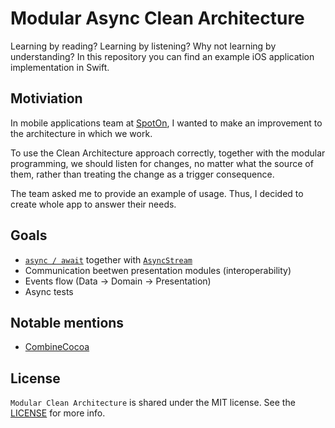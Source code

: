 # Modular Async Clean Architecture

Learning by reading? Learning by listening? Why not learning by understanding? In this repository you can find an example iOS application implementation in Swift.

## Motiviation

In mobile applications team at [SpotOn](https://pl.spoton.com/), I wanted to make an improvement to the architecture in which we work. 

To use the Clean Architecture approach correctly, together with the modular programming, we should listen for changes, no matter what the source of them, rather than treating the change as a trigger consequence.

The team asked me to provide an example of usage. Thus, I decided to create whole app to answer their needs.

## Goals

* [`async / await`]() together with [`AsyncStream`](https://developer.apple.com/documentation/swift/asyncstream)
* Communication beetwen presentation modules (interoperability)
* Events flow (Data -> Domain -> Presentation)
* Async tests

## Notable mentions

* [CombineCocoa](https://github.com/CombineCommunity/CombineCocoa)

## License

`Modular Clean Architecture` is shared under the MIT license. See the [LICENSE](./LICENSE) for more info.